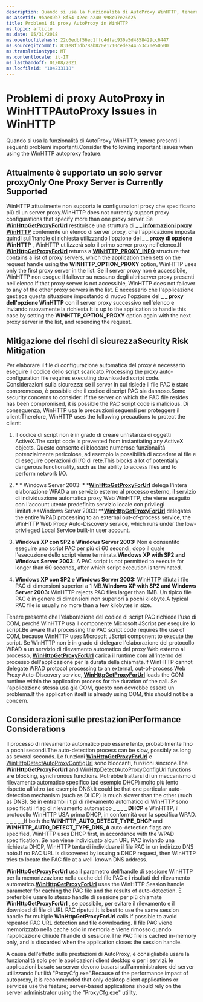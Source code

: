 ```yaml
---
description: Quando si usa la funzionalità di AutoProxy WinHTTP, tenere presenti i seguenti problemi importanti.
ms.assetid: 9bae89b7-8f54-42ec-a240-998c97e26d25
title: Problemi di proxy AutoProxy in WinHTTP
ms.topic: article
ms.date: 05/31/2018
ms.openlocfilehash: 22c6edbf56ec1ffc4dfac930a5d4858429cc6447
ms.sourcegitcommit: 831e8f3db78ab820e1710cede244553c70e50500
ms.translationtype: MT
ms.contentlocale: it-IT
ms.lasthandoff: 01/08/2021
ms.locfileid: "104233118"
---
```

# <a name="autoproxy-issues-in-winhttp"></a><span data-ttu-id="10c19-103">Problemi di proxy AutoProxy in WinHTTP</span><span class="sxs-lookup"><span data-stu-id="10c19-103">AutoProxy Issues in WinHTTP</span></span>

<span data-ttu-id="10c19-104">Quando si usa la funzionalità di AutoProxy WinHTTP, tenere presenti i seguenti problemi importanti.</span><span class="sxs-lookup"><span data-stu-id="10c19-104">Consider the following important issues when using the WinHTTP autoproxy feature.</span></span>

## <a name="only-one-proxy-server-is-currently-supported"></a><span data-ttu-id="10c19-105">Attualmente è supportato un solo server proxy</span><span class="sxs-lookup"><span data-stu-id="10c19-105">Only One Proxy Server is Currently Supported</span></span>

<span data-ttu-id="10c19-106">WinHTTP attualmente non supporta le configurazioni proxy che specificano più di un server proxy.</span><span class="sxs-lookup"><span data-stu-id="10c19-106">WinHTTP does not currently support proxy configurations that specify more than one proxy server.</span></span> <span data-ttu-id="10c19-107">Se [**WinHttpGetProxyForUrl**](/windows/desktop/api/Winhttp/nf-winhttp-winhttpgetproxyforurl) restituisce una struttura di [**\_ \_ informazioni proxy WinHTTP**](/windows/win32/api/winhttp/ns-winhttp-winhttp_proxy_info) contenente un elenco di server proxy, che l'applicazione imposta quindi sull'handle di richiesta utilizzando l'opzione del **\_ \_ proxy di opzione WinHTTP** , WinHTTP utilizzerà solo il primo server proxy nell'elenco.</span><span class="sxs-lookup"><span data-stu-id="10c19-107">If [**WinHttpGetProxyForUrl**](/windows/desktop/api/Winhttp/nf-winhttp-winhttpgetproxyforurl) returns a [**WINHTTP\_PROXY\_INFO**](/windows/win32/api/winhttp/ns-winhttp-winhttp_proxy_info) structure that contains a list of proxy servers, which the application then sets on the request handle using the **WINHTTP\_OPTION\_PROXY** option, WinHTTP uses only the first proxy server in the list.</span></span> <span data-ttu-id="10c19-108">Se il server proxy non è accessibile, WinHTTP non esegue il failover su nessuno degli altri server proxy presenti nell'elenco.</span><span class="sxs-lookup"><span data-stu-id="10c19-108">If that proxy server is not accessible, WinHTTP does not failover to any of the other proxy servers in the list.</span></span> <span data-ttu-id="10c19-109">È necessario che l'applicazione gestisca questa situazione impostando di nuovo l'opzione del **\_ \_ proxy dell'opzione WinHTTP** con il server proxy successivo nell'elenco e inviando nuovamente la richiesta.</span><span class="sxs-lookup"><span data-stu-id="10c19-109">It is up to the application to handle this case by setting the **WINHTTP\_OPTION\_PROXY** option again with the next proxy server in the list, and resending the request.</span></span>

## <a name="security-risk-mitigation"></a><span data-ttu-id="10c19-110">Mitigazione dei rischi di sicurezza</span><span class="sxs-lookup"><span data-stu-id="10c19-110">Security Risk Mitigation</span></span>

<span data-ttu-id="10c19-111">Per elaborare il file di configurazione automatica del proxy è necessario eseguire il codice dello script scaricato.</span><span class="sxs-lookup"><span data-stu-id="10c19-111">Processing the proxy auto-configuration file requires executing downloaded script code.</span></span> <span data-ttu-id="10c19-112">Considerazioni sulla sicurezza: se il server in cui risiede il file PAC è stato compromesso, è possibile che il codice di script PAC sia dannoso.</span><span class="sxs-lookup"><span data-stu-id="10c19-112">Some security concerns to consider: If the server on which the PAC file resides has been compromised, it is possible the PAC script code is malicious.</span></span> <span data-ttu-id="10c19-113">Di conseguenza, WinHTTP usa le precauzioni seguenti per proteggere il client:</span><span class="sxs-lookup"><span data-stu-id="10c19-113">Therefore, WinHTTP uses the following precautions to protect the client:</span></span>

1.  <span data-ttu-id="10c19-114">Il codice di script non è in grado di creare un'istanza di oggetti ActiveX.</span><span class="sxs-lookup"><span data-stu-id="10c19-114">The script code is prevented from instantiating any ActiveX objects.</span></span> <span data-ttu-id="10c19-115">Questo consente di bloccare numerose funzionalità potenzialmente pericolose, ad esempio la possibilità di accedere ai file e di eseguire operazioni di I/O di rete.</span><span class="sxs-lookup"><span data-stu-id="10c19-115">This blocks a lot of potentially dangerous functionality, such as the ability to access files and to perform network I/O.</span></span>
2.  <span data-ttu-id="10c19-116">\* \* Windows Server 2003: \* \*[**WinHttpGetProxyForUrl**](/windows/desktop/api/Winhttp/nf-winhttp-winhttpgetproxyforurl) delega l'intera elaborazione WPAD a un servizio esterno al processo esterno, il servizio di individuazione automatica proxy Web WinHTTP, che viene eseguito con l'account utente predefinito servizio locale con privilegi limitati.</span><span class="sxs-lookup"><span data-stu-id="10c19-116">\*\*Windows Server 2003:  \*\*[**WinHttpGetProxyForUrl**](/windows/desktop/api/Winhttp/nf-winhttp-winhttpgetproxyforurl) delegates the entire WPAD processing to an external out-of-process service, the WinHTTP Web Proxy Auto-Discovery service, which runs under the low-privileged Local Service built-in user account.</span></span>

3.  <span data-ttu-id="10c19-117">**Windows XP con SP2 e Windows Server 2003:** Non è consentito eseguire uno script PAC per più di 60 secondi, dopo il quale l'esecuzione dello script viene terminata.</span><span class="sxs-lookup"><span data-stu-id="10c19-117">**Windows XP with SP2 and Windows Server 2003:** A PAC script is not permitted to execute for longer than 60 seconds, after which script execution is terminated.</span></span>

4.  <span data-ttu-id="10c19-118">**Windows XP con SP2 e Windows Server 2003:** WinHTTP rifiuta i file PAC di dimensioni superiori a 1 MB.</span><span class="sxs-lookup"><span data-stu-id="10c19-118">**Windows XP with SP2 and Windows Server 2003:** WinHTTP rejects PAC files larger than 1MB.</span></span> <span data-ttu-id="10c19-119">Un tipico file PAC è in genere di dimensioni non superiori a pochi kilobyte.</span><span class="sxs-lookup"><span data-stu-id="10c19-119">A typical PAC file is usually no more than a few kilobytes in size.</span></span>

<span data-ttu-id="10c19-120">Tenere presente che l'elaborazione del codice di script PAC richiede l'uso di COM, perché WinHTTP usa il componente Microsoft JScript per eseguire lo script.</span><span class="sxs-lookup"><span data-stu-id="10c19-120">Be aware that processing the PAC script code requires the use of COM, because WinHTTP uses Microsoft JScript component to execute the script.</span></span> <span data-ttu-id="10c19-121">Se WinHTTP non è in grado di delegare l'elaborazione del protocollo WPAD a un servizio di rilevamento automatico del proxy Web esterno al processo, [**WinHttpGetProxyForUrl**](/windows/desktop/api/Winhttp/nf-winhttp-winhttpgetproxyforurl) carica il runtime com all'interno del processo dell'applicazione per la durata della chiamata.</span><span class="sxs-lookup"><span data-stu-id="10c19-121">If WinHTTP cannot delegate WPAD protocol processing to an external, out-of-process Web Proxy Auto-Discovery service, [**WinHttpGetProxyForUrl**](/windows/desktop/api/Winhttp/nf-winhttp-winhttpgetproxyforurl) loads the COM runtime within the application process for the duration of the call.</span></span> <span data-ttu-id="10c19-122">Se l'applicazione stessa usa già COM, questo non dovrebbe essere un problema.</span><span class="sxs-lookup"><span data-stu-id="10c19-122">If the application itself is already using COM, this should not be a concern.</span></span>

## <a name="performance-considerations"></a><span data-ttu-id="10c19-123">Considerazioni sulle prestazioni</span><span class="sxs-lookup"><span data-stu-id="10c19-123">Performance Considerations</span></span>

<span data-ttu-id="10c19-124">Il processo di rilevamento automatico può essere lento, probabilmente fino a pochi secondi.</span><span class="sxs-lookup"><span data-stu-id="10c19-124">The auto-detection process can be slow, possibly as long as several seconds.</span></span> <span data-ttu-id="10c19-125">Le funzioni [**WinHttpGetProxyForUrl**](/windows/desktop/api/Winhttp/nf-winhttp-winhttpgetproxyforurl) e [WinHttpDetectAutoProxyConfigUrl](/windows/desktop/api/Winhttp/nf-winhttp-winhttpdetectautoproxyconfigurl) sono bloccanti, funzioni sincrone.</span><span class="sxs-lookup"><span data-stu-id="10c19-125">The [**WinHttpGetProxyForUrl**](/windows/desktop/api/Winhttp/nf-winhttp-winhttpgetproxyforurl) and [WinHttpDetectAutoProxyConfigUrl](/windows/desktop/api/Winhttp/nf-winhttp-winhttpdetectautoproxyconfigurl) functions are blocking, synchronous functions.</span></span> <span data-ttu-id="10c19-126">Potrebbe trattarsi di un meccanismo di rilevamento automatico specifico (ad esempio DHCP) molto più lento rispetto all'altro (ad esempio DNS).</span><span class="sxs-lookup"><span data-stu-id="10c19-126">It could be that one particular auto-detection mechanism (such as DHCP) is much slower than the other (such as DNS).</span></span> <span data-ttu-id="10c19-127">Se in entrambi i tipi di rilevamento automatico di WinHTTP sono specificati i flag di rilevamento automatico **\_ \_ \_ \_ DHCP** e WinHTTP, il protocollo WinHTTP USA prima DHCP, in conformità con la specifica WPAD. **\_ \_ \_ \_ \_**</span><span class="sxs-lookup"><span data-stu-id="10c19-127">If both the **WINHTTP\_AUTO\_DETECT\_TYPE\_DHCP** and **WINHTTP\_AUTO\_DETECT\_TYPE\_DNS\_A** auto-detection flags are specified, WinHTTP uses DHCP first, in accordance with the WPAD specification.</span></span> <span data-ttu-id="10c19-128">Se non viene individuato alcun URL PAC inviando una richiesta DHCP, WinHTTP tenta di individuare il file PAC in un indirizzo DNS noto.</span><span class="sxs-lookup"><span data-stu-id="10c19-128">If no PAC URL is discovered by issuing a DHCP request, then WinHTTP tries to locate the PAC file at a well-known DNS address.</span></span>

<span data-ttu-id="10c19-129">[**WinHttpGetProxyForUrl**](/windows/desktop/api/Winhttp/nf-winhttp-winhttpgetproxyforurl) usa il parametro dell'handle di sessione WinHTTP per la memorizzazione nella cache del file PAC e i risultati del rilevamento automatico.</span><span class="sxs-lookup"><span data-stu-id="10c19-129">[**WinHttpGetProxyForUrl**](/windows/desktop/api/Winhttp/nf-winhttp-winhttpgetproxyforurl) uses the WinHTTP Session handle parameter for caching the PAC file and the results of auto-detection.</span></span> <span data-ttu-id="10c19-130">È preferibile usare lo stesso handle di sessione per più chiamate **WinHttpGetProxyForUrl** , se possibile, per evitare il rilevamento e il download di file di URL PAC ripetuti.</span><span class="sxs-lookup"><span data-stu-id="10c19-130">It is best to use the same session handle for multiple **WinHttpGetProxyForUrl** calls if possible to avoid repeated PAC URL detection and file downloading.</span></span> <span data-ttu-id="10c19-131">Il file PAC viene memorizzato nella cache solo in memoria e viene rimosso quando l'applicazione chiude l'handle di sessione.</span><span class="sxs-lookup"><span data-stu-id="10c19-131">The PAC file is cached in-memory only, and is discarded when the application closes the session handle.</span></span>

<span data-ttu-id="10c19-132">A causa dell'effetto sulle prestazioni di AutoProxy, è consigliabile usare la funzionalità solo per le applicazioni client desktop o per i servizi. le applicazioni basate su server devono basarsi sull'amministratore del server utilizzando l'utilità "ProxyCfg.exe".</span><span class="sxs-lookup"><span data-stu-id="10c19-132">Because of the performance impact of autoproxy, it is recommended that only desktop client applications or services use the feature; server-based applications should rely on the server administrator using the "ProxyCfg.exe" utility.</span></span>

 

 



